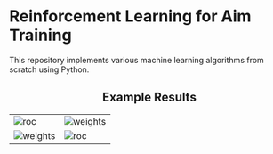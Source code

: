 # Reinforcement Learning for Aim Training

This repository implements various machine learning algorithms from scratch using Python.

<table>
  <h2 align="center"><b>Example Results</b></h2>
    <tr>
    <td width=50%>
        <img src="https://github.com/markoleptic/ReinforcementLearning-for-AimTraining/assets/86213229/81a59900-16b6-445a-aee6-2538c589b584" alt="roc">
    </td>
    <td width=50%>
        <img src="https://github.com/markoleptic/ReinforcementLearning-for-AimTraining/assets/86213229/151636de-100e-4524-97f9-7477ef21a762" alt="weights">
    </td>
  </tr>
  <tr>
    <td width=50%>
        <img src="https://github.com/markoleptic/ReinforcementLearning-for-AimTraining/assets/86213229/7fd203d4-afe2-4612-b7c9-13b344596de9" alt="weights">
    </td>
    <td width=50%>
        <img src="https://github.com/markoleptic/ReinforcementLearning-for-AimTraining/assets/86213229/9205dc11-c32d-47c8-9a55-be602b88a04d" alt="roc">
    </td>
  </tr>
</table>
